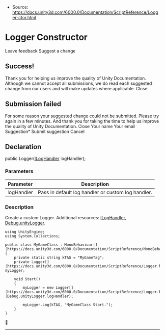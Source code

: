* Source: https://docs.unity3d.com/6000.0/Documentation/ScriptReference/Logger-ctor.html

# Logger Constructor
Leave feedback
Suggest a change
## Success!
Thank you for helping us improve the quality of Unity Documentation. Although we cannot accept all submissions, we do read each suggested change from our users and will make updates where applicable.
Close
## Submission failed
For some reason your suggested change could not be submitted. Please <a>try again</a> in a few minutes. And thank you for taking the time to help us improve the quality of Unity Documentation.
Close
Your name Your email Suggestion* Submit suggestion
Cancel
## Declaration
public Logger([ILogHandler](https://docs.unity3d.com/6000.0/Documentation/ScriptReference/ILogHandler.html) logHandler); 
### Parameters
Parameter | Description  
---|---  
logHandler | Pass in default log handler or custom log handler.  
### Description
Create a custom Logger.
Additional resources: [ILogHandler](https://docs.unity3d.com/6000.0/Documentation/ScriptReference/ILogHandler.html), [Debug.unityLogger](https://docs.unity3d.com/6000.0/Documentation/ScriptReference/Debug-unityLogger.html).
```
using UnityEngine;
using System.Collections;  
  
public class MyGameClass : MonoBehaviour[](https://docs.unity3d.com/6000.0/Documentation/ScriptReference/MonoBehaviour.html)
{
    private static string kTAG = "MyGameTag";
    private Logger[](https://docs.unity3d.com/6000.0/Documentation/ScriptReference/Logger.html) myLogger;  
  
    void Start()
    {
        myLogger = new Logger[](https://docs.unity3d.com/6000.0/Documentation/ScriptReference/Logger.html)(Debug.unityLogger.logHandler);  
  
        myLogger.Log(kTAG, "MyGameClass Start.");
    }
}

```

* * *
